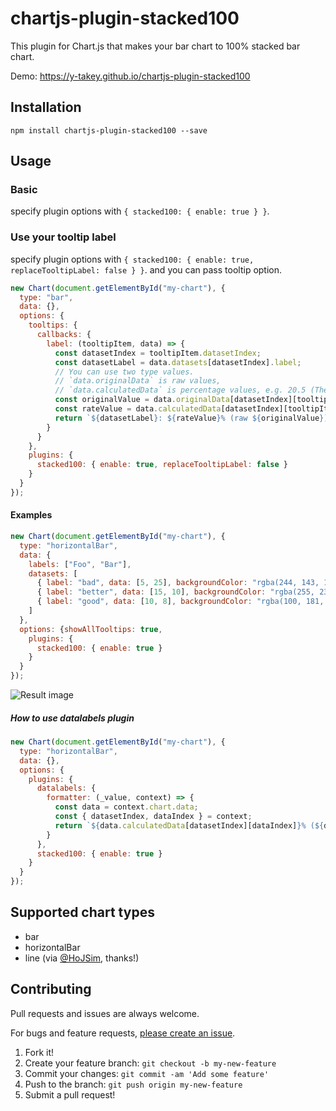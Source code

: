 # chartjs-plugin-stacked100

This plugin for Chart.js that makes your bar chart to 100% stacked bar chart.

Demo: https://y-takey.github.io/chartjs-plugin-stacked100

## Installation

```
npm install chartjs-plugin-stacked100 --save
```

## Usage

### Basic

specify plugin options with `{ stacked100: { enable: true } }`.

### Use your tooltip label

specify plugin options with `{ stacked100: { enable: true, replaceTooltipLabel: false } }`.
and you can pass tooltip option.

```javascript
new Chart(document.getElementById("my-chart"), {
  type: "bar",
  data: {},
  options: {
    tooltips: {
      callbacks: {
        label: (tooltipItem, data) => {
          const datasetIndex = tooltipItem.datasetIndex;
          const datasetLabel = data.datasets[datasetIndex].label;
          // You can use two type values.
          // `data.originalData` is raw values,
          // `data.calculatedData` is percentage values, e.g. 20.5 (The total value is 100.0)
          const originalValue = data.originalData[datasetIndex][tooltipItem.index];
          const rateValue = data.calculatedData[datasetIndex][tooltipItem.index];
          return `${datasetLabel}: ${rateValue}% (raw ${originalValue})`;
        }
      }
    },
    plugins: {
      stacked100: { enable: true, replaceTooltipLabel: false }
    }
  }
});
```

#### Examples

```javascript
new Chart(document.getElementById("my-chart"), {
  type: "horizontalBar",
  data: {
    labels: ["Foo", "Bar"],
    datasets: [
      { label: "bad", data: [5, 25], backgroundColor: "rgba(244, 143, 177, 0.6)" },
      { label: "better", data: [15, 10], backgroundColor: "rgba(255, 235, 59, 0.6)" },
      { label: "good", data: [10, 8], backgroundColor: "rgba(100, 181, 246, 0.6)" }
    ]
  },
  options: {showAllTooltips: true,
    plugins: {
      stacked100: { enable: true }
    }
  }
});
```

![Result image](https://raw.githubusercontent.com/y-takey/chartjs-plugin-stacked100/master/100%25stacked-bar-chart.png)

##### How to use datalabels plugin

```javascript
new Chart(document.getElementById("my-chart"), {
  type: "horizontalBar",
  data: {},
  options: {
    plugins: {
      datalabels: {
        formatter: (_value, context) => {
          const data = context.chart.data;
          const { datasetIndex, dataIndex } = context;
          return `${data.calculatedData[datasetIndex][dataIndex]}% (${data.originalData[datasetIndex][dataIndex]})`;
        }
      },
      stacked100: { enable: true }
    }
  }
});
```

## Supported chart types

* bar
* horizontalBar
* line (via [@HoJSim](https://github.com/HoJSim), thanks!)

## Contributing

Pull requests and issues are always welcome.

For bugs and feature requests, [please create an issue](https://github.com/y-takey/chartjs-plugin-stacked100/issues).

1.  Fork it!
2.  Create your feature branch: `git checkout -b my-new-feature`
3.  Commit your changes: `git commit -am 'Add some feature'`
4.  Push to the branch: `git push origin my-new-feature`
5.  Submit a pull request!
